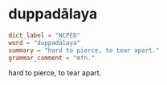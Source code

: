 # duppadālaya

``` toml
dict_label = "NCPED"
word = "duppadālaya"
summary = "hard to pierce, to tear apart."
grammar_comment = "mfn."
```

hard to pierce, to tear apart.

